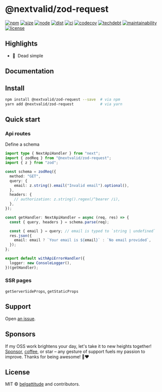 # @nextvalid/zod-request

[![npm](https://img.shields.io/npm/v/@nextvalid/zod-request?style=for-the-badge&labelColor=222)](https://www.npmjs.com/package/@nextvalid/zod-request)
[![size](https://img.shields.io/bundlephobia/minzip/@nextvalid/zod-request@latest?label=MinGZIP&style=for-the-badge&labelColor=333&color=informational)](https://bundlephobia.com/package/@nextvalid/zod-request@latest)
[![node](https://img.shields.io/static/v1?label=Node&message=14%2b&logo=node.js&style=for-the-badge&labelColor=444&color=informational)](https://browserslist.dev/?q=PjAuMjUlLCBub3QgZGVhZA%3D%3D)
[![dist](https://img.shields.io/static/v1?label=&message=esm|treeshake&logo=webpack&style=for-the-badge&labelColor=444&color=informational)](https://github.com/belgattitude/nextvalid/blob/main/packages/nextvalid/.size-limit.cjs)
[![ci](https://img.shields.io/github/checks-status/belgattitude/nextvalid/main?label=CI&logo=github&style=for-the-badge&labelColor=444)](https://github.com/belgattitude/nextvalid/actions?query=branch%3Amain)
[![codecov](https://img.shields.io/codecov/c/github/belgattitude/nextvalid?logo=codecov&style=for-the-badge&labelColor=444)](https://codecov.io/gh/belgattitude/nextvalid)
[![techdebt](https://img.shields.io/codeclimate/tech-debt/belgattitude/nextvalid?label=TechDebt&logo=code-climate&style=for-the-badge&labelColor=444)](https://codeclimate.com/github/belgattitude/nextvalid)
[![maintainability](https://img.shields.io/codeclimate/maintainability/belgattitude/nextvalid?label=Maintainability&logo=code-climate&style=for-the-badge&labelColor=444)](https://codeclimate.com/github/belgattitude/nextvalid)
[![license](https://img.shields.io/npm/l/@nextvalid/zod-request?style=for-the-badge&labelColor=000000)](https://github.com/belgattitude/nextvalid/blob/main/LICENSE)

## Highlights

- 🚀&nbsp; Dead simple

## Documentation

## Install

```bash
npm install @nextvalid/zod-request --save  # via npm
yarn add @nextvalid/zod-request            # via yarn
```

## Quick start

### Api routes

Define a schema

```typescript
import type { NextApiHandler } from "next";
import { zodReq } from "@nextvalid/zod-request";
import { z } from "zod";

const schema = zodReq({
  method: "GET",
  query: {
    email: z.string().email("Invalid email").optional(),
  },
  headers: {
    // authorization: z.string().regex(/^bearer /i),
  },
});

const getHandler: NextApiHandler = async (req, res) => {
  const { query, headers } = schema.parse(req);

  const { email } = query; // email is typed to `string | undefined`
  res.json({
    email: email ? `Your email is ${email}` : `No email provided`,
  });
};

export default withApiErrorHandler({
  logger: new ConsoleLogger(),
})(getHandler);
```

### SSR pages

`getServerSideProps`, `getStaticProps`

## Support

Open [an issue](https://github.com/belgattitude/nextvalid/issues).

## Sponsors

If my OSS work brightens your day, let's take it to new heights together!
[Sponsor](<[sponsorship](https://github.com/sponsors/belgattitude)>), [coffee](<(https://ko-fi.com/belgattitude)>),
or star – any gesture of support fuels my passion to improve. Thanks for being awesome! 🙏❤️

## License

MIT © [belgattitude](https://github.com/belgattitude) and contributors.
